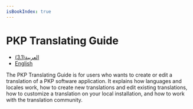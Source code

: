 ```yaml
---
isBookIndex: true
---
```

# PKP Translating Guide

- [العربية(3.1)](3.1/ar/)
- [English](en/)

The PKP Translating Guide is for users who wants to create or edit a translation of a PKP software application. It explains how languages and locales work, how to create new translations and edit existing translations, how to customize a translation on your local installation, and how to work with the translation community.
